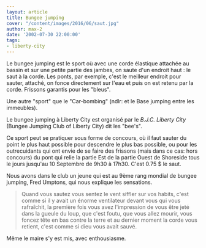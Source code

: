 ```yaml
---
layout: article
title: Bungee jumping
cover: "/content/images/2016/06/saut.jpg"
author: max-2
date: '2002-07-30 22:00:00'
tags:
- liberty-city
---
```


Le bungee jumping est le sport où avec une corde élastique attachée au bassin et sur une petite partie des jambes, on saute d'un endroit haut : le saut à la corde. Les ponts, par exemple, c'est le meilleur endroit pour sauter, attaché, on fonce directement sur l'eau et puis on est retenu par la corde. Frissons garantis pour les "bleus".

Une autre "sport" que le "Car-bombing" (ndlr: et le Base jumping entre les immeubles).

Le bungee jumping à Liberty City est organisé par le _B.J.C. Liberty City_ (Bungee Jumping Club of Liberty City) dit les "bee's".

Ce sport peut se pratiquer sous forme de concours, où il faut sauter du point le plus haut possible pour descendre le plus bas possible, ou pour les outrecuidants qui ont envie de se faire des frissons (mais dans ce cas: hors concours) du pont qui relie la partie Est de la partie Ouest de Shoreside tous le jours jusqu'au 10 Septembre de 9h30 à 17h30. C'est 0.75 $ le saut.

Nous avons dans le club un jeune qui est au 9ème rang mondial de bungee jumping, Fred Umptons, qui nous explique les sensations.

> Quand vous sautez vous sentez le vent siffler sur vos habits, c'est comme si il y avait un énorme ventilateur devant vous qui vous rafraîchit, la première fois vous avez l'impression de vous être jeté dans la gueule du loup, que c'est foutu, que vous allez mourir, vous foncez tête en bas contre la terre et au dernier moment la corde vous retient, c'est comme si dieu vous avait sauvé.

Même le maire s'y est mis, avec enthousiasme.